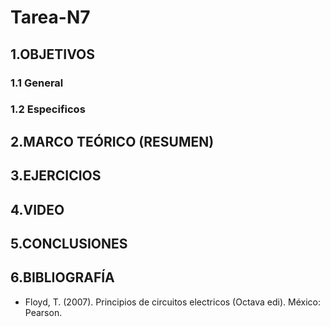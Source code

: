 # Tarea-N7
## 1.OBJETIVOS
### 1.1  General

### 1.2 Especificos

## 2.MARCO TEÓRICO (RESUMEN)

## 3.EJERCICIOS

## 4.VIDEO

## 5.CONCLUSIONES 

## 6.BIBLIOGRAFÍA
* Floyd, T. (2007). Principios de circuitos electricos (Octava edi). México: Pearson.
